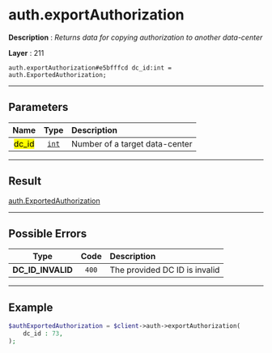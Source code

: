 # auth.exportAuthorization

**Description** : *Returns data for copying authorization to another data-center*

**Layer** : 211

```tl
auth.exportAuthorization#e5bfffcd dc_id:int = auth.ExportedAuthorization;
```

---

## Parameters

| Name | Type | Description |
| :---: | :---: | :--- |
| <mark>dc_id</mark> | [`int`](type/int) | Number of a target data-center |

---

## Result

[auth.ExportedAuthorization](type/auth.ExportedAuthorization)

---

## Possible Errors

| Type | Code | Description |
| :---: | :---: | :--- |
| **DC_ID_INVALID** | `400` | The provided DC ID is invalid |

---

## Example

```php
$authExportedAuthorization = $client->auth->exportAuthorization(
	dc_id : 73,
);
```